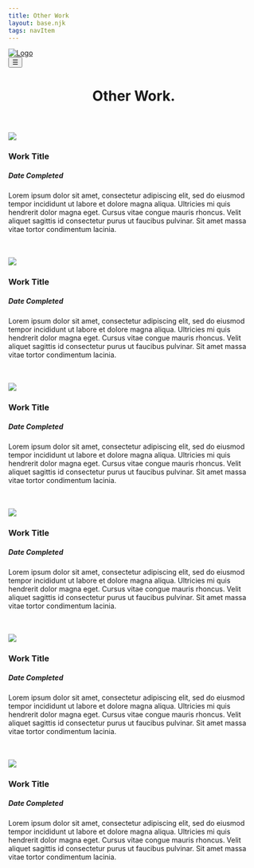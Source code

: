 ```yaml
---
title: Other Work
layout: base.njk
tags: navItem
---
```


<div class="body-shift"> <!--body shift opens-->
        <!--header content-->
    <div class="logo-space">
        <div class="head-logo">
            <a href="/index/"><img src='/images/logo.png' alt="Logo"></a>
        </div>
    </div>

<div class="head-side-btn">
        <button class="open-btn" onclick="side_nav_open()">☰</button>
    </div>

<div class="nav-space">
</div>

<header class="site-header">
      <h1>Other Work.</h1>
  </header>

<section class="prj-work">
            <div class="prj-cards" id="prj-card-1">
                <a href="#"><img src="/images/placehold.jpg"></a>
                    <div class="prj-card-body">
                        <h3>Work Title</h3>
                        <h5>Date Completed</h5>
                        <p>Lorem ipsum dolor sit amet, consectetur adipiscing elit, sed do eiusmod tempor incididunt ut labore et dolore magna aliqua. Ultricies mi quis hendrerit dolor magna eget. Cursus vitae congue mauris rhoncus. Velit aliquet sagittis id consectetur purus ut faucibus pulvinar. Sit amet massa vitae tortor condimentum lacinia.</p>
                    </div>
            </div> <br><br>

<div class="prj-cards" id="prj-card-2">
                <a href="#"><img src="/images/placehold.jpg"></a>
                    <div class="prj-card-body">
                        <h3>Work Title</h3>
                        <h5>Date Completed</h5>
                        <p>Lorem ipsum dolor sit amet, consectetur adipiscing elit, sed do eiusmod tempor incididunt ut labore et dolore magna aliqua. Ultricies mi quis hendrerit dolor magna eget. Cursus vitae congue mauris rhoncus. Velit aliquet sagittis id consectetur purus ut faucibus pulvinar. Sit amet massa vitae tortor condimentum lacinia.</p>
                    </div>
            </div> <br><br>

<div class="prj-cards" id="prj-card-3">
                <a href="#"><img src="/images/placehold.jpg"></a>
                    <div class="prj-card-body">
                        <h3>Work Title</h3>
                        <h5>Date Completed</h5>
                        <p>Lorem ipsum dolor sit amet, consectetur adipiscing elit, sed do eiusmod tempor incididunt ut labore et dolore magna aliqua. Ultricies mi quis hendrerit dolor magna eget. Cursus vitae congue mauris rhoncus. Velit aliquet sagittis id consectetur purus ut faucibus pulvinar. Sit amet massa vitae tortor condimentum lacinia.</p>
                    </div>
            </div> <br><br>

<div class="prj-cards" id="prj-card-4">
                <a href="#"><img src="/images/placehold.jpg"></a>
                    <div class="prj-card-body">
                        <h3>Work Title</h3>
                        <h5>Date Completed</h5>
                        <p>Lorem ipsum dolor sit amet, consectetur adipiscing elit, sed do eiusmod tempor incididunt ut labore et dolore magna aliqua. Ultricies mi quis hendrerit dolor magna eget. Cursus vitae congue mauris rhoncus. Velit aliquet sagittis id consectetur purus ut faucibus pulvinar. Sit amet massa vitae tortor condimentum lacinia.</p>
                    </div>
            </div> <br><br>

<div class="prj-cards" id="prj-card-5">
                <a href="#"><img src="/images/placehold.jpg"></a>
                    <div class="prj-card-body">
                        <h3>Work Title</h3>
                        <h5>Date Completed</h5>
                        <p>Lorem ipsum dolor sit amet, consectetur adipiscing elit, sed do eiusmod tempor incididunt ut labore et dolore magna aliqua. Ultricies mi quis hendrerit dolor magna eget. Cursus vitae congue mauris rhoncus. Velit aliquet sagittis id consectetur purus ut faucibus pulvinar. Sit amet massa vitae tortor condimentum lacinia.</p>
                    </div>
            </div> <br><br>

<div class="prj-cards" id="prj-card-6">
                <a href="#"><img src="/images/placehold.jpg"></a>
                    <div class="prj-card-body">
                        <h3>Work Title</h3>
                        <h5>Date Completed</h5>
                        <p>Lorem ipsum dolor sit amet, consectetur adipiscing elit, sed do eiusmod tempor incididunt ut labore et dolore magna aliqua. Ultricies mi quis hendrerit dolor magna eget. Cursus vitae congue mauris rhoncus. Velit aliquet sagittis id consectetur purus ut faucibus pulvinar. Sit amet massa vitae tortor condimentum lacinia.</p>
                    </div>
            </div> <br><br>
        </section>
</div>
